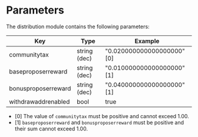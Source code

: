 <!--
order: 7
-->

# Parameters

The distribution module contains the following parameters:

| Key                 | Type         | Example                    |
| ------------------- | ------------ | -------------------------- |
| communitytax        | string (dec) | "0.020000000000000000" [0] |
| baseproposerreward  | string (dec) | "0.010000000000000000" [1] |
| bonusproposerreward | string (dec) | "0.040000000000000000" [1] |
| withdrawaddrenabled | bool         | true                       |

* [0] The value of `communitytax` must be positive and cannot exceed 1.00.
* [1] `baseproposerreward` and `bonusproposerreward` must be positive and their sum cannot exceed 1.00.
